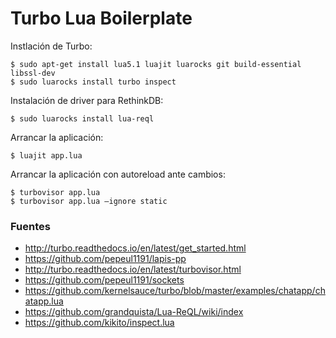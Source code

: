 # Turbo Lua Boilerplate

Instlación de Turbo:

    $ sudo apt-get install lua5.1 luajit luarocks git build-essential libssl-dev
    $ sudo luarocks install turbo inspect

Instalación de driver para RethinkDB:

    $ sudo luarocks install lua-reql

Arrancar la aplicación:

    $ luajit app.lua

Arrancar la aplicación con autoreload ante cambios:

    $ turbovisor app.lua
    $ turbovisor app.lua –ignore static

### Fuentes

+ http://turbo.readthedocs.io/en/latest/get_started.html
+ https://github.com/pepeul1191/lapis-pp
+ http://turbo.readthedocs.io/en/latest/turbovisor.html
+ https://github.com/pepeul1191/sockets
+ https://github.com/kernelsauce/turbo/blob/master/examples/chatapp/chatapp.lua
+ https://github.com/grandquista/Lua-ReQL/wiki/index
+ https://github.com/kikito/inspect.lua